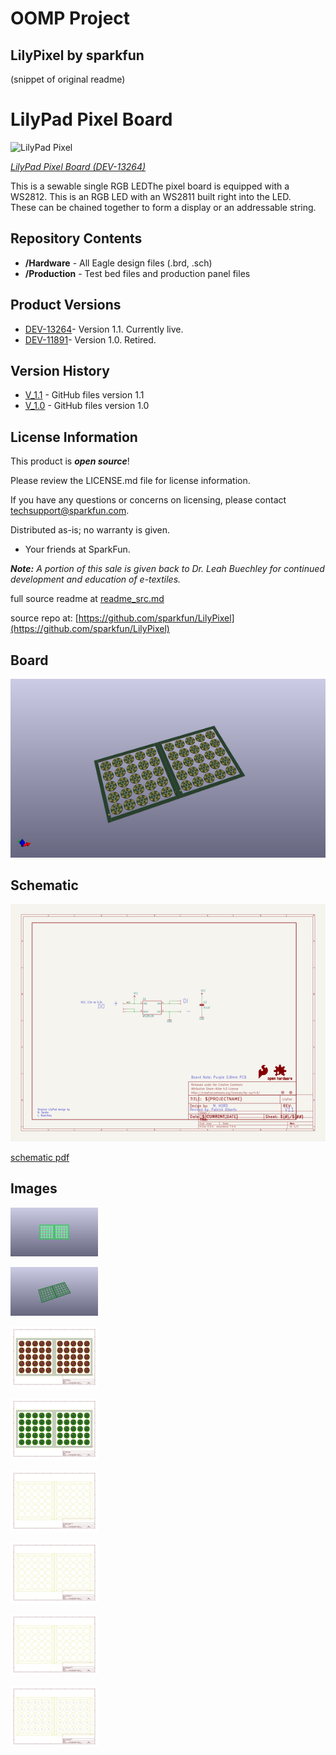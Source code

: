# OOMP Project  
## LilyPixel  by sparkfun  
  
(snippet of original readme)  
  
LilyPad Pixel Board  
===================  
  
![LilyPad Pixel](https://cdn.sparkfun.com//assets/parts/1/0/4/7/0/13264-02.jpg)  
  
[*LilyPad Pixel Board (DEV-13264)*](https://www.sparkfun.com/products/13264)  
  
This is a sewable single RGB LEDThe pixel board is equipped with a WS2812. This is an RGB LED with an WS2811 built right into the LED.   
These can be chained together to form a display or an addressable string.   
  
Repository Contents  
-------------------  
* **/Hardware** - All Eagle design files (.brd, .sch)  
* **/Production** - Test bed files and production panel files  
  
Product Versions  
----------------  
* [DEV-13264](https://www.sparkfun.com/products/13264)- Version 1.1. Currently live.   
* [DEV-11891](https://www.sparkfun.com/products/11891)- Version 1.0. Retired.  
  
Version History  
---------------  
* [V_1.1](https://github.com/sparkfun/LilyPixel/tree/V_1.1) - GitHub files version 1.1  
* [V_1.0](https://github.com/sparkfun/LilyPixel/tree/V_1.0) - GitHub files version 1.0  
  
License Information  
-------------------  
  
This product is _**open source**_!   
  
Please review the LICENSE.md file for license information.   
  
If you have any questions or concerns on licensing, please contact techsupport@sparkfun.com.  
  
Distributed as-is; no warranty is given.  
  
- Your friends at SparkFun.  
  
_**Note:** A portion of this sale is given back to Dr. Leah Buechley for continued development and education of e-textiles._  
  
  full source readme at [readme_src.md](readme_src.md)  
  
source repo at: [https://github.com/sparkfun/LilyPixel](https://github.com/sparkfun/LilyPixel)  
## Board  
  
[![working_3d.png](working_3d_600.png)](working_3d.png)  
## Schematic  
  
[![working_schematic.png](working_schematic_600.png)](working_schematic.png)  
  
[schematic pdf](working_schematic.pdf)  
## Images  
  
[![working_3D_bottom.png](working_3D_bottom_140.png)](working_3D_bottom.png)  
  
[![working_3D_top.png](working_3D_top_140.png)](working_3D_top.png)  
  
[![working_assembly_page_01.png](working_assembly_page_01_140.png)](working_assembly_page_01.png)  
  
[![working_assembly_page_02.png](working_assembly_page_02_140.png)](working_assembly_page_02.png)  
  
[![working_assembly_page_03.png](working_assembly_page_03_140.png)](working_assembly_page_03.png)  
  
[![working_assembly_page_04.png](working_assembly_page_04_140.png)](working_assembly_page_04.png)  
  
[![working_assembly_page_05.png](working_assembly_page_05_140.png)](working_assembly_page_05.png)  
  
[![working_assembly_page_06.png](working_assembly_page_06_140.png)](working_assembly_page_06.png)  
